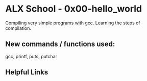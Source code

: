 # ALX School - 0x00-hello_world

Compiling very simple programs with gcc. Learning the steps of compilation.

## New commands / functions used:

gcc, printf, puts, putchar

## Helpful Links

